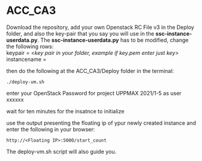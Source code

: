 # ACC_CA3

Download the repository, add your own Openstack RC File v3 in the Deploy folder, and also the key-pair that you say you will use in the **ssc-instance-userdata.py**. The **ssc-instance-userdata.py** has to be modified, change the following rows:   
keypair = _<key pair in your folder, example if key.pem enter just key>_  
instancename = <set a name for your instance>

then do the following at the ACC_CA3/Deploy folder in the terminal:

```
./deploy-vm.sh
```
enter your OpenStack Password for project UPPMAX 2021/1-5 as user xxxxxx
  
wait for ten minutes for the insatnce to initialize
  
use the output presenting the floating ip of ypur newly created instance and enter the following in your browser:
  
```
http://<Floating IP>:5000/start_count
```
  
  
The deploy-vm.sh script will also guide you.
